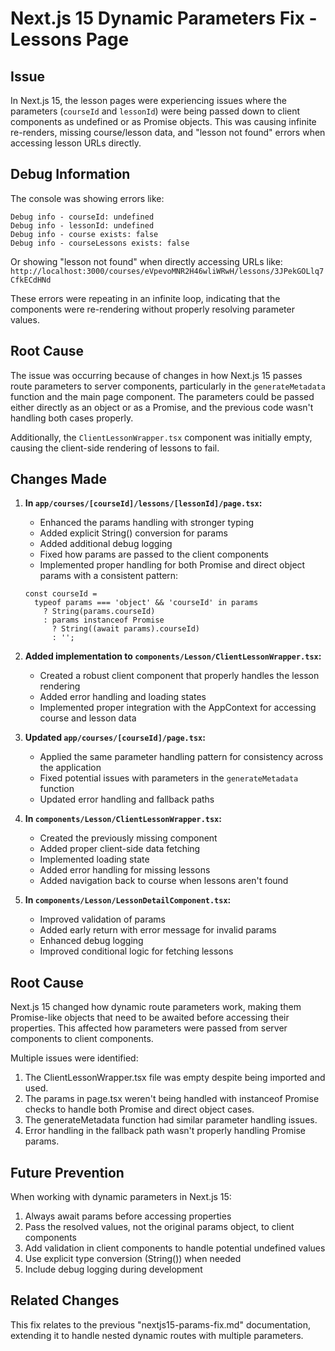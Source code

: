 # Next.js 15 Dynamic Parameters Fix - Lessons Page

## Issue

In Next.js 15, the lesson pages were experiencing issues where the parameters (`courseId` and `lessonId`) were being passed down to client components as undefined or as Promise objects. This was causing infinite re-renders, missing course/lesson data, and "lesson not found" errors when accessing lesson URLs directly.

## Debug Information

The console was showing errors like:

```
Debug info - courseId: undefined
Debug info - lessonId: undefined
Debug info - course exists: false
Debug info - courseLessons exists: false
```

Or showing "lesson not found" when directly accessing URLs like:
`http://localhost:3000/courses/eVpevoMNR2H46wliWRwH/lessons/3JPekGOLlq7CfkECdHNd`

These errors were repeating in an infinite loop, indicating that the components were re-rendering without properly resolving parameter values.

## Root Cause

The issue was occurring because of changes in how Next.js 15 passes route parameters to server components, particularly in the `generateMetadata` function and the main page component. The parameters could be passed either directly as an object or as a Promise, and the previous code wasn't handling both cases properly.

Additionally, the `ClientLessonWrapper.tsx` component was initially empty, causing the client-side rendering of lessons to fail.

## Changes Made

1. **In `app/courses/[courseId]/lessons/[lessonId]/page.tsx`:**
   - Enhanced the params handling with stronger typing
   - Added explicit String() conversion for params
   - Added additional debug logging
   - Fixed how params are passed to the client components
   - Implemented proper handling for both Promise and direct object params with a consistent pattern:

   ```tsx
   const courseId =
     typeof params === 'object' && 'courseId' in params
       ? String(params.courseId)
       : params instanceof Promise
         ? String((await params).courseId)
         : '';
   ```

2. **Added implementation to `components/Lesson/ClientLessonWrapper.tsx`:**
   - Created a robust client component that properly handles the lesson rendering
   - Added error handling and loading states
   - Implemented proper integration with the AppContext for accessing course and lesson data

3. **Updated `app/courses/[courseId]/page.tsx`:**
   - Applied the same parameter handling pattern for consistency across the application
   - Fixed potential issues with parameters in the `generateMetadata` function
   - Updated error handling and fallback paths

4. **In `components/Lesson/ClientLessonWrapper.tsx`:**
   - Created the previously missing component
   - Added proper client-side data fetching
   - Implemented loading state
   - Added error handling for missing lessons
   - Added navigation back to course when lessons aren't found

5. **In `components/Lesson/LessonDetailComponent.tsx`:**
   - Improved validation of params
   - Added early return with error message for invalid params
   - Enhanced debug logging
   - Improved conditional logic for fetching lessons

## Root Cause

Next.js 15 changed how dynamic route parameters work, making them Promise-like objects that need to be awaited before accessing their properties. This affected how parameters were passed from server components to client components.

Multiple issues were identified:

1. The ClientLessonWrapper.tsx file was empty despite being imported and used.
2. The params in page.tsx weren't being handled with instanceof Promise checks to handle both Promise and direct object cases.
3. The generateMetadata function had similar parameter handling issues.
4. Error handling in the fallback path wasn't properly handling Promise params.

## Future Prevention

When working with dynamic parameters in Next.js 15:

1. Always await params before accessing properties
2. Pass the resolved values, not the original params object, to client components
3. Add validation in client components to handle potential undefined values
4. Use explicit type conversion (String()) when needed
5. Include debug logging during development

## Related Changes

This fix relates to the previous "nextjs15-params-fix.md" documentation, extending it to handle nested dynamic routes with multiple parameters.
